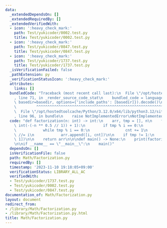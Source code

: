 ```yaml
---
data:
  _extendedDependsOn: []
  _extendedRequiredBy: []
  _extendedVerifiedWith:
  - icon: ':heavy_check_mark:'
    path: Test/yukicoder/0002.test.py
    title: Test/yukicoder/0002.test.py
  - icon: ':heavy_check_mark:'
    path: Test/yukicoder/0847.test.py
    title: Test/yukicoder/0847.test.py
  - icon: ':heavy_check_mark:'
    path: Test/yukicoder/1737.test.py
    title: Test/yukicoder/1737.test.py
  _isVerificationFailed: false
  _pathExtension: py
  _verificationStatusIcon: ':heavy_check_mark:'
  attributes:
    links: []
  bundledCode: "Traceback (most recent call last):\n  File \"/opt/hostedtoolcache/Python/3.12.0/x64/lib/python3.12/site-packages/onlinejudge_verify/documentation/build.py\"\
    , line 71, in _render_source_code_stat\n    bundled_code = language.bundle(stat.path,\
    \ basedir=basedir, options={'include_paths': [basedir]}).decode()\n          \
    \         ^^^^^^^^^^^^^^^^^^^^^^^^^^^^^^^^^^^^^^^^^^^^^^^^^^^^^^^^^^^^^^^^^^^^^^^^^^^^^^^^^\n\
    \  File \"/opt/hostedtoolcache/Python/3.12.0/x64/lib/python3.12/site-packages/onlinejudge_verify/languages/python.py\"\
    , line 96, in bundle\n    raise NotImplementedError\nNotImplementedError\n"
  code: "def factorization(n: int) -> int:\n    arr, tmp = [], n\n    for i in range(2,\
    \ int(-(-n ** 0.5 // 1)) + 1):\n        if tmp % i == 0:\n            cnt = 0\n\
    \            while tmp % i == 0:\n                cnt += 1\n                tmp\
    \ //= i\n            arr.append([i, cnt])\n\n    if tmp != 1:\n        arr.append([tmp,\
    \ 1])\n\n    return arr\n\n\ndef main() -> None:\n    print(factorization(2592))\n\
    \n\nif __name__ == \"__main__\":\n    main()"
  dependsOn: []
  isVerificationFile: false
  path: Math/Factorization.py
  requiredBy: []
  timestamp: '2023-11-10 19:18:05+09:00'
  verificationStatus: LIBRARY_ALL_AC
  verifiedWith:
  - Test/yukicoder/1737.test.py
  - Test/yukicoder/0002.test.py
  - Test/yukicoder/0847.test.py
documentation_of: Math/Factorization.py
layout: document
redirect_from:
- /library/Math/Factorization.py
- /library/Math/Factorization.py.html
title: Math/Factorization.py
---
```


